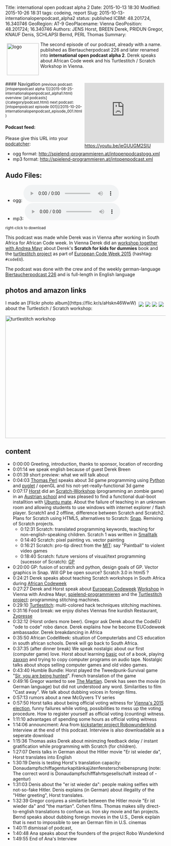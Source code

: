 Title: international open podcast alpha 2
Date: 2015-10-13 18:30
Modified: 2015-10-26 18:31
tags: codeing, report
Slug: 2015-10-13-internationalopenpodcast_alpha2
status: published
ICBM: 48.201724, 16.340746
GeoRegion: AT-9
GeoPlacename: Vienna
GeoPosition: 48.201724; 16.340746
Authors: JENS Horst, BREEN Derek, PRIDUN Gregor, KNAUF Denis, SCHLAPSI Bernd, PERL Thomas
Summary: <div style="float: left; padding:5px"><img src="/images/international-open-podcast-logo.png" width="100" alt="logo"></div> The second episode of our podcast, already with a name. published as Biertaucherpodcast 226 and later renamed into **international open podcast alpha 2**. Derek speaks about African Code week and his Turtlestitch / Scratch Workshop in Vienna.<div style="clear:both;"></div> 

<div style="float:right; margin: 5px;"><iframe width="250" height="188" src="https://www.youtube.com/embed/ieGUUGM2SIU" frameborder="0" allowfullscreen></iframe><br><a href="https://youtu.be/ClYj8k4z4Xk">https://youtu.be/ieGUUGM2SIU</a></div>
#### Navigation
<small>
previous podcast: [intopenpodcast alpha 1](/2015-08-25-internationalopenpodcast_alpha1.html) overview: [all podcasts](/category/podcast.html) next podcast: [intopenpodcast episode 001](/2015-10-20-internationalopenpodcast_episode_001.html)
</small>

####  Podcast feed:

Please give this URL into your [podcatcher](https://de.wikipedia.org/wiki/Podcasting):

  * ogg format: <http://spielend-programmieren.at/intopenpodcastogg.xml>
  * mp3 format: <http://spielend-programmieren.at/intopenpodcast.xml>

## Audo Files:

  * ogg: <audio src="http://spielend-programmieren.at/biertaucherfiles/biertaucher226.ogg"
controls="controls"></audio>
  * mp3: <audio src="http://spielend-programmieren.at/biertaucherfiles/biertaucher226.mp3"
controls="controls"></audio>

<small>right-click to download</small>

This podcast was made while Derek was in Vienna after working in South Africa for African Code week. In Vienna Derek did an [workshop together with Andrea Mayr](http://spielend-programmieren.at/blog/20151021_kursleben.html) about Derek's **Scratch for kids for dummies** book and the [turtlestitch project](http://www.stitchcode.com/) as part of [European Code Week 2015](http://codeweek.eu/) (hashtag: `#codeEU`). 

The podcast was done with the crew and of the weekly german-language [Biertaucherpodcast 226](http://spielend-programmieren.at/de:podcast:biertaucher:2015:226) and is full-length in English language

## photos and amazon links
<div style="float:right; margin:5px"><a href="http://www.amazon.de/gp/product/0091956137/ref=as_li_tl?ie=UTF8&camp=1638&creative=19454&creativeASIN=0091956137&linkCode=as2&tag=spielendprogr-21"><img border="0" src="http://ws-eu.amazon-adsystem.com/widgets/q?_encoding=UTF8&ASIN=0091956137&Format=_SL160_&ID=AsinImage&MarketPlace=DE&ServiceVersion=20070822&WS=1&tag=spielendprogr-21" ></a><img src="http://ir-de.amazon-adsystem.com/e/ir?t=spielendprogr-21&l=as2&o=3&a=0091956137" width="1" height="1" border="0" alt="Amazon" style="border:none !important; margin:0px !important;" />
 <a href="http://www.amazon.de/gp/product/B007IZ419G/ref=as_li_tl?ie=UTF8&camp=1638&creative=19454&creativeASIN=B007IZ419G&linkCode=as2&tag=spielendprogr-21"><img border="0" src="http://ws-eu.amazon-adsystem.com/widgets/q?_encoding=UTF8&ASIN=B007IZ419G&Format=_SL160_&ID=AsinImage&MarketPlace=DE&ServiceVersion=20070822&WS=1&tag=spielendprogr-21" ></a><img src="http://ir-de.amazon-adsystem.com/e/ir?t=spielendprogr-21&l=as2&o=3&a=B007IZ419G" width="1" height="1" border="0" alt="Amazon" style="border:none !important; margin:0px !important;" /> <a href="http://www.amazon.de/gp/product/B00O9UMXP2/ref=as_li_tl?ie=UTF8&camp=1638&creative=19454&creativeASIN=B00O9UMXP2&linkCode=as2&tag=spielendprogr-21"><img border="0" src="http://ws-eu.amazon-adsystem.com/widgets/q?_encoding=UTF8&ASIN=B00O9UMXP2&Format=_SL160_&ID=AsinImage&MarketPlace=DE&ServiceVersion=20070822&WS=1&tag=spielendprogr-21" ></a><img src="http://ir-de.amazon-adsystem.com/e/ir?t=spielendprogr-21&l=as2&o=3&a=B00O9UMXP2" width="1" height="1" border="0" alt="Amazon" style="border:none !important; margin:0px !important;" /> <a href="http://www.amazon.de/gp/product/3404173384/ref=as_li_tl?ie=UTF8&camp=1638&creative=19454&creativeASIN=3404173384&linkCode=as2&tag=spielendprogr-21"><img border="0" src="http://ws-eu.amazon-adsystem.com/widgets/q?_encoding=UTF8&ASIN=3404173384&Format=_SL160_&ID=AsinImage&MarketPlace=DE&ServiceVersion=20070822&WS=1&tag=spielendprogr-21" ></a><img src="http://ir-de.amazon-adsystem.com/e/ir?t=spielendprogr-21&l=as2&o=3&a=3404173384" width="1" height="1" border="0" alt="Amazon" style="border:none !important; margin:0px !important;" /></div>
I made an [Flickr photo album](https://flic.kr/s/aHskn46WwW) about the Turtlestich / Scratch workshop:

<a data-flickr-embed="true"  href="https://www.flickr.com/photos/horstjens/albums/72157659719358322" title="turtlestitch workshop"><img src="https://farm6.staticflickr.com/5679/21919091560_3fa0466cc3_b.jpg" width="512" height="384" alt="turtlestitch workshop"></a><script async src="//embedr.flickr.com/assets/client-code.js" charset="utf-8"></script>

## content

  * 0:00:00 Greeting, introduction, thanks to sponsor, location of recording
  * 0:01:14 we speak english because of guest Derek Breen
  * 0:01:39 short preview: what we will talk about
  * 0:04:03 <a href="https://thp.io/">Thomas Perl</a> speaks about 3d game programming using <a href="http://pyhton.org">Python</a> and <a href="https://bitbucket.org/pyglet/pyglet/wiki/Home">pyglet</a> / openGL and his not-yet-really-functional 3d game
  * 0:07:17 <a href="http://spielend-programmieren.at">Horst</a> did an <a href="https://scratch.mit.edu/">Scratch-Workshop</a> (programming an zombie game) in an <a href="http://www.evangelischesgymnasium.at/">Austrian school</a> and was pleased to find a functional dual-boot installtion with  <a href="https://ubuntu-mate.org/">Ubuntu mate</a>. About the failure of teaching in an unknown room and allowing students to use windows with internet explorer / flash player. Scratch1 and 2 offline, difference between Scratch and Scratch2. Plans for Scratch using HTML5, alternatives to Scratch: <a href="http://snap.berkeley.edu/">Snap</a>. Remixing of Scratch projects.
    * 0:12:31 Scratch: translated programming keywords, teaching for non-english-speaking children. Scratch 1 was written in <a href="https://en.wikipedia.org/wiki/Smalltalk">Smalltalk</a>
    * 0:14:40 Scratch: pixel painting vs. vector painting
    * 0:16:21 Scratch: pro-tip direct from the <a href="http://web.mit.edu/">MIT</a>: say "Paintball" to violent video games
    * 0:18:40 Scratch: future versions of visual/text programming (sucessor of Scratch): <a href="http://www.scratch2015ams.org/gp-a-scratch-like-language-for-applications/">GP</a>
  * 0:20:00 GP: fusion of scratch and python, design goals of GP. Vector graphics in Snap. Will GP be open source? Scratch 3.0 in html5 ?
  * 0:24:21 Derek speaks about teaching Scratch workshops in South Africa during <a href="http://www.africacodeweek.org/">African Codeweek</a>
  * 0:27:27 Derek and Horst speak about <a href="http://codeweek.eu/">European Codeweek</a> <a href="http://www.stitchcode.com/2015/09/21/codeweek-scratch-und-turtlestitch-prasentation-in-wien/">Workshop</a> in Vienna with Andrea Mayr, <a href="http://spielend-programmieren.at">spielend-programmieren</a> and the <a href="http://www.turtlestitch.org/">Turtlestitch project</a>: programming stitching machines.
  * 0:29:10 <a href="http://www.turtlestitch.org/">Turtlestitch</a>: multi-colored hack techniques stitching machines.
  * 0:31:16 Food break: we enjoy dishes Viennas fine kurdish Restaurant, <a href="http://zypresse.at">Zypresse</a>
  * 0:32:12 (Horst orders more beer). Gregor ask Derek about the CodeEU "ode to code" robo dance. Derek explains how he become EUCodeweek ambassador. Derek breakdancing in Africa
  * 0:35:50 African CodeWeek: situation of Computerlabs and CS education in south african schools. Derek will go back to South Africa.
  * 0:37:35 (after dinner break) We speak nostalgic about our first (computer game) love. Horst about learning <a href="https://en.wikipedia.org/wiki/BASIC">basic</a> out of a book, playing <a href="https://en.wikipedia.org/wiki/Zaxxon">zaxxon</a> and trying to copy computer programs on audio tape. Nostalgic talks about shops selling computer games and old video games.
  * 0:43:40 Humble Bundle: Horst played the Tweedpunk-Survival game "<a href="http://www.big-robot.com/">Sir, you are being hunted</a>". French translation of the game
  * 0:49:16 Gregor wanted to see <a href="http://www.amazon.de/gp/product/0091956137/ref=as_li_tl?ie=UTF8&camp=1638&creative=19454&creativeASIN=0091956137&linkCode=as2&tag=spielendprogr-21">The Martian</a>. Derek has seen the movie (in German language) but did not understood any word. Similarities to film "Cast away". We talk about dubbing voices in foreign films.
  * 0:57:13 rumors about a new McGyvers TV series
  * 0:57:50 Horst talks about being official voting witness for <a href="https://www.wien.gv.at/politik/wahlen/grbv/2015/index.html">Vienna's 2015 election</a>, funny failures while voting, possibilities to mess up the voting procedure. How to register yourself as official voting (counting) witness.
  * 1:11:10 advantages of spending some hours as official voting witness
  * 1:14:06 announcment: Ana from <a href="https://www.kickstarter.com/projects/startrobo/robo-wunderkind-a-programmable-robot-for-kids-of-a">kickstarter project Robowunderkind</a>. Interview at the end of this podcast. Interview is also downloadable as a seperate download 
  * 1:15:36 Thomas asks Derek about minimzing feedback delay / instant gratification while programming with Scratch (for children).
  * 1:27:07 Denis talks in German about the Hitler movie "Er ist wieder da", Horst translates into English
  * 1:30:19 Denis is testing Horst's translation capacity: Donaudampfschiffagenturkapitänkajütenfensterscheibensprung (note: The correct word is Donaudampfschifffahrtsgesellschaft instead of -agentur)
  * 1:31:03 Denis about the "er ist wieder da": people making selfies with not-so-fake Hitler. Denis explains (in German) about illegality of the "Hitler greeting", Horst translates.
  * 1:32:39 Gregor conjures a similartie between the Hitler movie "Er ist wieder da" and "the martian". Cohen films. Thomas makes silly direct-to-english translations to confuse us. Iron sky movie and fan projects. Bernd speaks about dubbing foreign movies in the U.S., Derek explain that is next to impossible to see an German film in U.S. cinemas
  * 1:40:11 dismissal of podcast, 
  * 1:40:48 Ana speaks about the founders of the project Robo Wunderkind
  * 1:49:55 End of Ana's Interview

